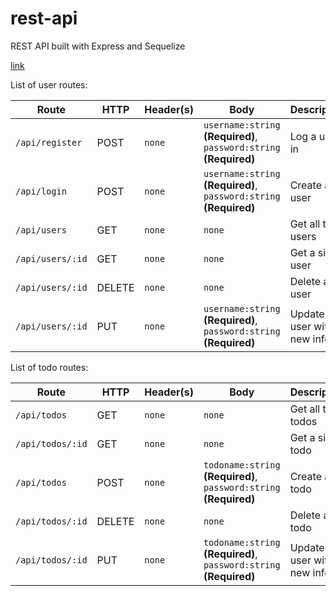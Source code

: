 # rest-api
REST API built with Express and Sequelize

[link](https://fathomless-cove-41521.herokuapp.com/api)

List of user routes:

Route | HTTP | Header(s) | Body | Description
---|---|---|---|---
`/api/register` | POST | `none` | `username:string` __(Required)__,<br>`password:string` __(Required)__ | Log a user in
`/api/login` | POST | `none` | `username:string` __(Required)__,<br>`password:string` __(Required)__ | Create a user
`/api/users` | GET | `none` | `none` | Get all the users
`/api/users/:id` | GET | `none` | `none` | Get a single user
`/api/users/:id` | DELETE | `none` | `none` | Delete a user
`/api/users/:id` | PUT | `none` |`username:string` __(Required)__,<br>`password:string` __(Required)__ | Update a user with new info

List of todo routes:

Route | HTTP | Header(s) | Body | Description
---|---|---|---|---
`/api/todos` | GET | `none` | `none` | Get all the todos
`/api/todos/:id` | GET | `none` | `none` | Get a single todo
`/api/todos` | POST | `none` | `todoname:string` __(Required)__,<br>`password:string` __(Required)__ | Create a todo
`/api/todos/:id` | DELETE | `none` | `none` | Delete a todo
`/api/todos/:id` | PUT | `none` |`todoname:string` __(Required)__,<br>`password:string` __(Required)__ | Update a user with new info

